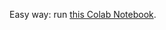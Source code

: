

Easy way: run [this Colab Notebook](https://colab.research.google.com/github/evysb/object_detection_demo/blob/master/colab_TUTORIAL_tensorflow-object-detection-training.ipynb).

